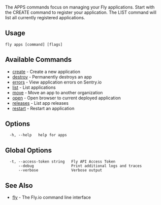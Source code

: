 The APPS commands focus on managing your Fly applications.
Start with the CREATE command to register your application.
The LIST command will list all currently registered applications.


## Usage
~~~
fly apps [command] [flags]
~~~

## Available Commands
* [create](/docs/flyctl/fly-apps-create/)	 - Create a new application
* [destroy](/docs/flyctl/fly-apps-destroy/)	 - Permanently destroys an app
* [errors](/docs/flyctl/fly-apps-errors/)	 - View application errors on Sentry.io
* [list](/docs/flyctl/fly-apps-list/)	 - List applications
* [move](/docs/flyctl/fly-apps-move/)	 - Move an app to another organization
* [open](/docs/flyctl/fly-apps-open/)	 - Open browser to current deployed application
* [releases](/docs/flyctl/fly-apps-releases/)	 - List app releases
* [restart](/docs/flyctl/fly-apps-restart/)	 - Restart an application

## Options

~~~
  -h, --help   help for apps
~~~

## Global Options

~~~
  -t, --access-token string   Fly API Access Token
      --debug                 Print additional logs and traces
      --verbose               Verbose output
~~~

## See Also

* [fly](/docs/flyctl/fly/)	 - The Fly.io command line interface

